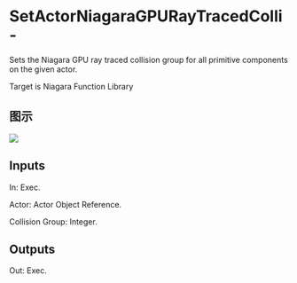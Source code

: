# SetActorNiagaraGPURayTracedColli-

Sets the Niagara GPU ray traced collision group for all primitive components on the given actor.

Target is Niagara Function Library

## 图示

![]($-20221218-20131927.png)

## Inputs

In: Exec.

Actor: Actor Object Reference.

Collision Group: Integer.  

## Outputs

Out: Exec.

